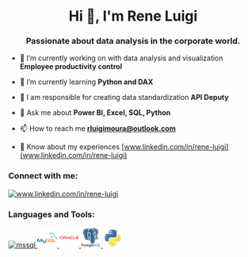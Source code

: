 <h1 align="center">Hi 👋, I'm Rene Luigi</h1>
<h3 align="center">Passionate about data analysis in the corporate world.</h3>

- 🔭 I’m currently working on with data analysis and visualization **Employee productivity control**

- 🌱 I’m currently learning **Python and DAX**

- 👯 I am responsible for creating data standardization **API Deputy**

- 💬 Ask me about **Power BI, Excel, SQL, Python**

- 📫 How to reach me **rluigimoura@outlook.com**

- 📄 Know about my experiences [www.linkedin.com/in/rene-luigi](www.linkedin.com/in/rene-luigi)

<h3 align="left">Connect with me:</h3>
<p align="left">
<a href="https://linkedin.com/in/www.linkedin.com/in/rene-luigi" target="blank"><img align="center" src="https://raw.githubusercontent.com/rahuldkjain/github-profile-readme-generator/master/src/images/icons/Social/linked-in-alt.svg" alt="www.linkedin.com/in/rene-luigi" height="30" width="40" /></a>
</p>

<h3 align="left">Languages and Tools:</h3>
<p align="left"> <a href="https://www.microsoft.com/en-us/sql-server" target="_blank" rel="noreferrer"> <img src="https://www.svgrepo.com/show/303229/microsoft-sql-server-logo.svg" alt="mssql" width="40" height="40"/> </a> <a href="https://www.mysql.com/" target="_blank" rel="noreferrer"> <img src="https://raw.githubusercontent.com/devicons/devicon/master/icons/mysql/mysql-original-wordmark.svg" alt="mysql" width="40" height="40"/> </a> <a href="https://www.oracle.com/" target="_blank" rel="noreferrer"> <img src="https://raw.githubusercontent.com/devicons/devicon/master/icons/oracle/oracle-original.svg" alt="oracle" width="40" height="40"/> </a> <a href="https://www.postgresql.org" target="_blank" rel="noreferrer"> <img src="https://raw.githubusercontent.com/devicons/devicon/master/icons/postgresql/postgresql-original-wordmark.svg" alt="postgresql" width="40" height="40"/> </a> <a href="https://www.python.org" target="_blank" rel="noreferrer"> <img src="https://raw.githubusercontent.com/devicons/devicon/master/icons/python/python-original.svg" alt="python" width="40" height="40"/> </a> </p>




